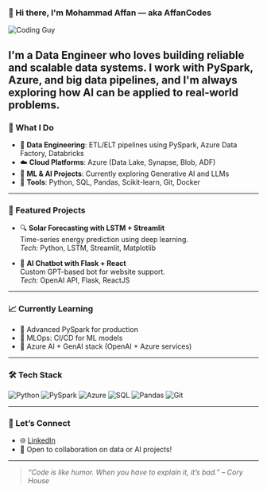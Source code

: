 ### 👋 Hi there, I'm Mohammad Affan — aka AffanCodes

![Coding Guy]([https://media.giphy.com/media/3o7TKsQ5Xx5mG3zcqE/giphy.gif](https://media.giphy.com/media/qgQUggAC3Pfv687qPC/giphy.gif))


I'm a Data Engineer who loves building reliable and scalable data systems. I work with PySpark, Azure, and big data pipelines, and I'm always exploring how AI can be applied to real-world problems.
---
### 🚀 What I Do

- 💾 **Data Engineering**: ETL/ELT pipelines using PySpark, Azure Data Factory, Databricks  
- ☁️ **Cloud Platforms**: Azure (Data Lake, Synapse, Blob, ADF)  
- 🧠 **ML & AI Projects**: Currently exploring Generative AI and LLMs  
- 🔧 **Tools**: Python, SQL, Pandas, Scikit-learn, Git, Docker  
---
### 📂 Featured Projects

- 🔍 **Solar Forecasting with LSTM + Streamlit**  
  Time-series energy prediction using deep learning.  
  *Tech:* Python, LSTM, Streamlit, Matplotlib

- 💬 **AI Chatbot with Flask + React**  
  Custom GPT-based bot for website support.  
  *Tech:* OpenAI API, Flask, ReactJS
---
### 📈 Currently Learning

- 🔹 Advanced PySpark for production
- 🔹 MLOps: CI/CD for ML models  
- 🔹 Azure AI + GenAI stack (OpenAI + Azure services)
---
### 🛠️ Tech Stack

![Python](https://img.shields.io/badge/Python-3776AB?style=flat&logo=python&logoColor=white)
![PySpark](https://img.shields.io/badge/PySpark-FDEE21?style=flat&logo=apachespark&logoColor=black)
![Azure](https://img.shields.io/badge/Azure-0078D4?style=flat&logo=microsoftazure&logoColor=white)
![SQL](https://img.shields.io/badge/SQL-003B57?style=flat&logo=postgresql&logoColor=white)
![Pandas](https://img.shields.io/badge/Pandas-150458?style=flat&logo=pandas&logoColor=white)
![Git](https://img.shields.io/badge/Git-F05032?style=flat&logo=git&logoColor=white)

---

### 🤝 Let’s Connect

- 🌐 [LinkedIn](https://www.linkedin.com/in/mohammad-affan1)  
- 🌱 Open to collaboration on data or AI projects!

---

> _“Code is like humor. When you have to explain it, it’s bad.” – Cory House_

